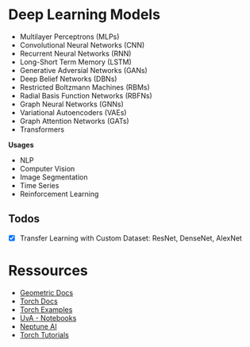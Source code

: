 # Deep Learning Models

- Multilayer Perceptrons (MLPs)
- Convolutional Neural Networks (CNN)
- Recurrent Neural Networks (RNN)
- Long-Short Term Memory (LSTM)
- Generative Adversial Networks (GANs)
- Deep Belief Networks (DBNs)
- Restricted Boltzmann Machines (RBMs)
- Radial Basis Function Networks (RBFNs)
- Graph Neural Networks (GNNs)
- Variational Autoencoders (VAEs)
- Graph Attention Networks (GATs)
- Transformers

**Usages**

- NLP
- Computer Vision
- Image Segmentation
- Time Series
- Reinforcement Learning

## Todos

- [X] Transfer Learning with Custom Dataset: ResNet, DenseNet, AlexNet



# Ressources

- [Geometric Docs](https://pytorch-geometric.readthedocs.io/en/latest/get_started/colabs.html)
- [Torch Docs](https://pytorch.org/tutorials/recipes/recipes_index.html)
- [Torch Examples](https://pytorch.org/examples/?utm_source=examples&utm_medium=examples-landing)
- [UvA - Notebooks](https://uvadlc-notebooks.readthedocs.io/en/latest/index.html)
- [Neptune AI](https://neptune.ai/blog/how-to-monitor-your-models-in-production-guide)
- [Torch Tutorials](https://github.com/pytorch/tutorials)

